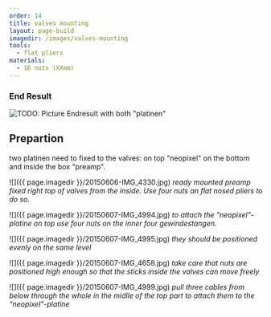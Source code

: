 ```yaml
---
order: 14
title: valves mounting
layout: page-build
imagedir: /images/valves-mounting
tools:
  - flat pliers
materials:
  - 16 nuts (XXmm)
---
```

### End Result

![TODO: Picture Endresult with both "platinen"]()

## Prepartion
two platinen need to fixed to the valves: on top "neopixel" on the bottom and inside the box "preamp".

![]({{ page.imagedir }}/20150606-IMG_4330.jpg)
*ready mounted preamp fixed right top of valves from the inside. Use four nuts an flat nosed pliers to do so.*

![]({{ page.imagedir }}/20150607-IMG_4994.jpg)
*to attach the "neopixel"-platine on top use four nuts on the inner four gewindestangen.*

![]({{ page.imagedir }}/20150607-IMG_4995.jpg)
*they should be positioned evenly on the same level*

![]({{ page.imagedir }}/20150607-IMG_4658.jpg)
*take care that nuts are positioned high enough so that the sticks inside the valves can move freely*

![]({{ page.imagedir }}/20150607-IMG_4999.jpg)
*pull three cables from below through the whole in the midlle of the top part to attach them to the "neopixel"-platine*






